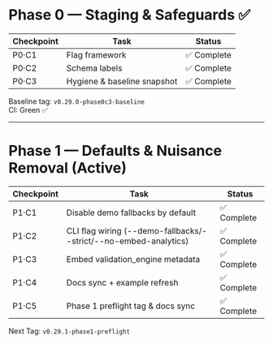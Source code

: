 # Phase 0 — Staging & Safeguards ✅

| Checkpoint | Task | Status |
|-------------|------|--------|
| P0·C1 | Flag framework | ✅ Complete |
| P0·C2 | Schema labels | ✅ Complete |
| P0·C3 | Hygiene & baseline snapshot | ✅ Complete |

Baseline tag: `v0.29.0-phase0c3-baseline`  
CI: Green ✅

---

# Phase 1 — Defaults & Nuisance Removal (Active)

| Checkpoint | Task | Status |
|-------------|------|--------|
| P1·C1 | Disable demo fallbacks by default | ✅ Complete |
| P1·C2 | CLI flag wiring (--demo-fallbacks/--strict/--no-embed-analytics) | ✅ Complete |
| P1·C3 | Embed validation_engine metadata | ✅ Complete |
| P1·C4 | Docs sync + example refresh | ✅ Complete |
| P1·C5 | Phase 1 preflight tag & docs sync | ✅ Complete |

Next Tag: `v0.29.1-phase1-preflight`
